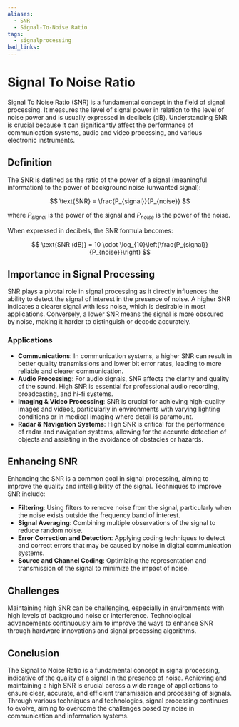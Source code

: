 ```yaml
---
aliases:
  - SNR
  - Signal-To-Noise Ratio
tags:
  - signalprocessing
bad_links:
---
```

# Signal To Noise Ratio

Signal To Noise Ratio (SNR) is a fundamental concept in the field of signal processing. It measures the level of signal power in relation to the level of noise power and is usually expressed in decibels (dB). Understanding SNR is crucial because it can significantly affect the performance of communication systems, audio and video processing, and various electronic instruments.

## Definition
The SNR is defined as the ratio of the power of a signal (meaningful information) to the power of background noise (unwanted signal):

$$
\text{SNR} = \frac{P_{signal}}{P_{noise}}
$$

where $P_{signal}$ is the power of the signal and $P_{noise}$ is the power of the noise.

When expressed in decibels, the SNR formula becomes:

$$
\text{SNR (dB)} = 10 \cdot \log_{10}\left(\frac{P_{signal}}{P_{noise}}\right)
$$

## Importance in Signal Processing
SNR plays a pivotal role in signal processing as it directly influences the ability to detect the signal of interest in the presence of noise. A higher SNR indicates a clearer signal with less noise, which is desirable in most applications. Conversely, a lower SNR means the signal is more obscured by noise, making it harder to distinguish or decode accurately.

### Applications
- **Communications**: In communication systems, a higher SNR can result in better quality transmissions and lower bit error rates, leading to more reliable and clearer communication.
- **Audio Processing**: For audio signals, SNR affects the clarity and quality of the sound. High SNR is essential for professional audio recording, broadcasting, and hi-fi systems.
- **Imaging & Video Processing**: SNR is crucial for achieving high-quality images and videos, particularly in environments with varying lighting conditions or in medical imaging where detail is paramount.
- **Radar & Navigation Systems**: High SNR is critical for the performance of radar and navigation systems, allowing for the accurate detection of objects and assisting in the avoidance of obstacles or hazards.

## Enhancing SNR
Enhancing the SNR is a common goal in signal processing, aiming to improve the quality and intelligibility of the signal. Techniques to improve SNR include:

- **Filtering**: Using filters to remove noise from the signal, particularly when the noise exists outside the frequency band of interest.
- **Signal Averaging**: Combining multiple observations of the signal to reduce random noise.
- **Error Correction and Detection**: Applying coding techniques to detect and correct errors that may be caused by noise in digital communication systems.
- **Source and Channel Coding**: Optimizing the representation and transmission of the signal to minimize the impact of noise.

## Challenges
Maintaining high SNR can be challenging, especially in environments with high levels of background noise or interference. Technological advancements continuously aim to improve the ways to enhance SNR through hardware innovations and signal processing algorithms.

## Conclusion
The Signal to Noise Ratio is a fundamental concept in signal processing, indicative of the quality of a signal in the presence of noise. Achieving and maintaining a high SNR is crucial across a wide range of applications to ensure clear, accurate, and efficient transmission and processing of signals. Through various techniques and technologies, signal processing continues to evolve, aiming to overcome the challenges posed by noise in communication and information systems.